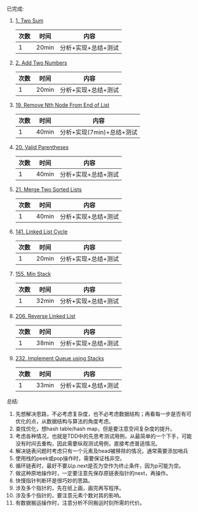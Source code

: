 已完成:
1. [1. Two Sum](https://leetcode.com/problems/two-sum/)
   
   | 次数 | 时间 | 内容 |
   | ------ | ------ | ------ |
   | 1 | 20min | 分析+实现+总结+测试 |
2. [2. Add Two Numbers](https://leetcode.com/problems/add-two-numbers/)
   
   | 次数 | 时间 | 内容 |
   | ------ | ------ | ------ |
   | 1 | 20min | 分析+实现+总结+测试 |
   
3. [19. Remove Nth Node From End of List](https://leetcode.com/problems/remove-nth-node-from-end-of-list/)
   
   | 次数 | 时间 | 内容 |
   | ------ | ------ | ------ |
   | 1 | 40min | 分析+实现(7min)+总结+测试 |
   
4. [20. Valid Parentheses](https://leetcode.com/problems/valid-parentheses/)

   | 次数 | 时间 | 内容 |
   | ------ | ------ | ------ |
   | 1 | 40min | 分析+实现+总结+测试 |
   
5. [21. Merge Two Sorted Lists](https://leetcode.com/problems/merge-two-sorted-lists/)

   | 次数 | 时间 | 内容 |
   | ------ | ------ | ------ |
   | 1 | 40min | 分析+实现+总结+测试 |
   
6. [141. Linked List Cycle](https://leetcode.com/problems/linked-list-cycle/)

   | 次数 | 时间 | 内容 |
   | ------ | ------ | ------ |
   | 1 | 20min | 分析+实现+总结+测试 |

7. [155. Min Stack](https://leetcode.com/problems/min-stack/)

   | 次数 | 时间 | 内容 |
   | ------ | ------ | ------ |
   | 1 | 32min | 分析+实现+总结+测试 |

8. [206. Reverse Linked List](https://leetcode.com/problems/reverse-linked-list/)

   | 次数 | 时间 | 内容 |
   | ------ | ------ | ------ |
   | 1 | 38min | 分析+实现+总结+测试 |

9. [232. Implement Queue using Stacks](https://leetcode.com/problems/implement-queue-using-stacks/)

   | 次数 | 时间 | 内容 |
   | ------ | ------ | ------ |
   | 1 | 33min | 分析+实现+总结+测试 |

总结:
1. 先想解决思路，不必考虑复杂度，也不必考虑数据结构；再看每一步是否有可优化的点，从数据结构与算法的角度考虑。
1. 查找优化，想hash table/hash map，但是要注意空间复杂度的提升。
1. 考虑各种情况，也就是TDD中的先思考测试用例，从最简单的一个下手，可能没有时间去重构，因此需要纵观测试用例，直接考虑普适情况。
1. 解决链表问题时考虑只有一个元素及head被移除的情况，通常需要添加哨兵
1. 使用栈的peek或pop操作时，需要保证栈非空。
1. 循环链表时，最好不要以p.next是否为空作为终止条件，因为p可能为空。
1. 做这种原地操作时，一定要注意先保存原链表指针的next，再操作。
1. 快慢指针判断环是很巧妙的思路。
1. 涉及多个指针的，先在纸上画，画完再写程序。
1. 涉及多个指针的，要注意元素个数对其的影响。
1. 有数据搬运操作时，注意分析不同搬运时刻所需的代价。